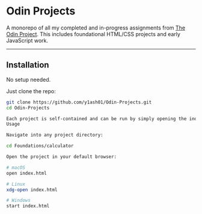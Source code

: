 # Odin Projects

A monorepo of all my completed and in-progress assignments from [The Odin Project](https://www.theodinproject.com/). This includes foundational HTML/CSS projects and early JavaScript work.

---

## Installation

No setup needed.

Just clone the repo:

```bash
git clone https://github.com/y1ash01/Odin-Projects.git
cd Odin-Projects

Each project is self-contained and can be run by simply opening the index.html file in a browser.
Usage

Navigate into any project directory:

cd Foundations/calculator

Open the project in your default browser:

# macOS
open index.html

# Linux
xdg-open index.html

# Windows
start index.html